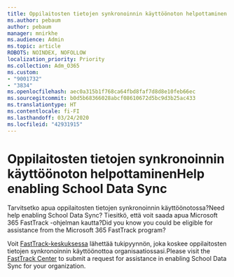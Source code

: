```yaml
---
title: Oppilaitosten tietojen synkronoinnin käyttöönoton helpottaminen
ms.author: pebaum
author: pebaum
manager: mnirkhe
ms.audience: Admin
ms.topic: article
ROBOTS: NOINDEX, NOFOLLOW
localization_priority: Priority
ms.collection: Adm_O365
ms.custom:
- "9001732"
- "3834"
ms.openlocfilehash: aec0a315b1f768ca64fbd8faf7d8d8e10feb66ec
ms.sourcegitcommit: b0d5b68366028abcf08610672d5bc9d3b25ac433
ms.translationtype: HT
ms.contentlocale: fi-FI
ms.lasthandoff: 03/24/2020
ms.locfileid: "42931915"
---
```

# <a name="help-enabling-school-data-sync"></a><span data-ttu-id="d6355-102">Oppilaitosten tietojen synkronoinnin käyttöönoton helpottaminen</span><span class="sxs-lookup"><span data-stu-id="d6355-102">Help enabling School Data Sync</span></span>

<span data-ttu-id="d6355-103">Tarvitsetko apua oppilaitosten tietojen synkronoinnin käyttöönotossa?</span><span class="sxs-lookup"><span data-stu-id="d6355-103">Need help enabling School Data Sync?</span></span> <span data-ttu-id="d6355-104">Tiesitkö, että voit saada apua Microsoft 365 FastTrack -ohjelman kautta?</span><span class="sxs-lookup"><span data-stu-id="d6355-104">Did you know you could be eligible for assistance from the Microsoft 365 FastTrack program?</span></span>

<span data-ttu-id="d6355-105">Voit [FastTrack-keskuksessa](https://www.microsoft.com/fasttrack) lähettää tukipyynnön, joka koskee oppilaitosten tietojen synkronoinnin käyttöönottoa organisaatiossasi.</span><span class="sxs-lookup"><span data-stu-id="d6355-105">Please visit the [FastTrack Center](https://www.microsoft.com/fasttrack) to submit a request for assistance in enabling School Data Sync for your organization.</span></span>
